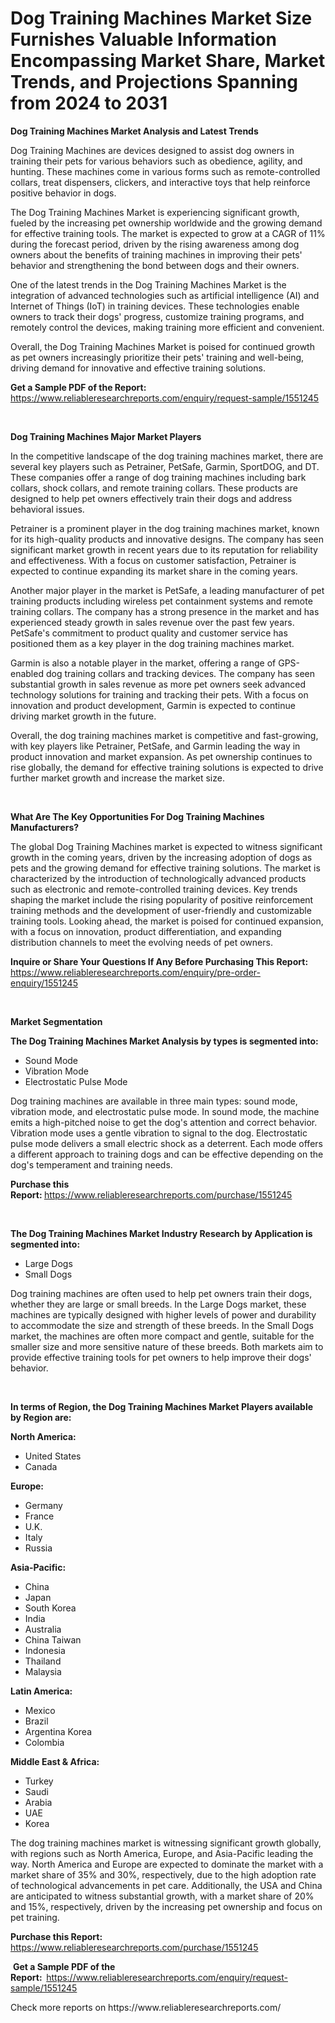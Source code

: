 <p><h1>Dog Training Machines Market Size Furnishes Valuable Information Encompassing Market Share, Market Trends, and Projections Spanning from 2024 to 2031</h1></p><p><strong>Dog Training Machines Market Analysis and Latest Trends</strong></p>
<p><p>Dog Training Machines are devices designed to assist dog owners in training their pets for various behaviors such as obedience, agility, and hunting. These machines come in various forms such as remote-controlled collars, treat dispensers, clickers, and interactive toys that help reinforce positive behavior in dogs.</p><p>The Dog Training Machines Market is experiencing significant growth, fueled by the increasing pet ownership worldwide and the growing demand for effective training tools. The market is expected to grow at a CAGR of 11% during the forecast period, driven by the rising awareness among dog owners about the benefits of training machines in improving their pets' behavior and strengthening the bond between dogs and their owners.</p><p>One of the latest trends in the Dog Training Machines Market is the integration of advanced technologies such as artificial intelligence (AI) and Internet of Things (IoT) in training devices. These technologies enable owners to track their dogs' progress, customize training programs, and remotely control the devices, making training more efficient and convenient.</p><p>Overall, the Dog Training Machines Market is poised for continued growth as pet owners increasingly prioritize their pets' training and well-being, driving demand for innovative and effective training solutions.</p></p>
<p><strong>Get a Sample PDF of the Report:&nbsp;</strong> <a href="https://www.reliableresearchreports.com/enquiry/request-sample/1551245">https://www.reliableresearchreports.com/enquiry/request-sample/1551245</a></p>
<p>&nbsp;</p>
<p><strong>Dog Training Machines Major Market Players</strong></p>
<p><p>In the competitive landscape of the dog training machines market, there are several key players such as Petrainer, PetSafe, Garmin, SportDOG, and DT. These companies offer a range of dog training machines including bark collars, shock collars, and remote training collars. These products are designed to help pet owners effectively train their dogs and address behavioral issues.</p><p>Petrainer is a prominent player in the dog training machines market, known for its high-quality products and innovative designs. The company has seen significant market growth in recent years due to its reputation for reliability and effectiveness. With a focus on customer satisfaction, Petrainer is expected to continue expanding its market share in the coming years.</p><p>Another major player in the market is PetSafe, a leading manufacturer of pet training products including wireless pet containment systems and remote training collars. The company has a strong presence in the market and has experienced steady growth in sales revenue over the past few years. PetSafe's commitment to product quality and customer service has positioned them as a key player in the dog training machines market.</p><p>Garmin is also a notable player in the market, offering a range of GPS-enabled dog training collars and tracking devices. The company has seen substantial growth in sales revenue as more pet owners seek advanced technology solutions for training and tracking their pets. With a focus on innovation and product development, Garmin is expected to continue driving market growth in the future.</p><p>Overall, the dog training machines market is competitive and fast-growing, with key players like Petrainer, PetSafe, and Garmin leading the way in product innovation and market expansion. As pet ownership continues to rise globally, the demand for effective training solutions is expected to drive further market growth and increase the market size.</p></p>
<p>&nbsp;</p>
<p><strong>What Are The Key Opportunities For Dog Training Machines Manufacturers?</strong></p>
<p><p>The global Dog Training Machines market is expected to witness significant growth in the coming years, driven by the increasing adoption of dogs as pets and the growing demand for effective training solutions. The market is characterized by the introduction of technologically advanced products such as electronic and remote-controlled training devices. Key trends shaping the market include the rising popularity of positive reinforcement training methods and the development of user-friendly and customizable training tools. Looking ahead, the market is poised for continued expansion, with a focus on innovation, product differentiation, and expanding distribution channels to meet the evolving needs of pet owners.</p></p>
<p><strong>Inquire or Share Your Questions If Any Before Purchasing This Report:</strong> <a href="https://www.reliableresearchreports.com/enquiry/pre-order-enquiry/1551245">https://www.reliableresearchreports.com/enquiry/pre-order-enquiry/1551245</a></p>
<p>&nbsp;</p>
<p><strong>Market Segmentation</strong></p>
<p><strong>The Dog Training Machines Market Analysis by types is segmented into:</strong></p>
<p><ul><li>Sound Mode</li><li>Vibration Mode</li><li>Electrostatic Pulse Mode</li></ul></p>
<p><p>Dog training machines are available in three main types: sound mode, vibration mode, and electrostatic pulse mode. In sound mode, the machine emits a high-pitched noise to get the dog's attention and correct behavior. Vibration mode uses a gentle vibration to signal to the dog. Electrostatic pulse mode delivers a small electric shock as a deterrent. Each mode offers a different approach to training dogs and can be effective depending on the dog's temperament and training needs.</p></p>
<p><strong>Purchase this Report:&nbsp;</strong><a href="https://www.reliableresearchreports.com/purchase/1551245">https://www.reliableresearchreports.com/purchase/1551245</a></p>
<p>&nbsp;</p>
<p><strong>The Dog Training Machines Market Industry Research by Application is segmented into:</strong></p>
<p><ul><li>Large Dogs</li><li>Small Dogs</li></ul></p>
<p><p>Dog training machines are often used to help pet owners train their dogs, whether they are large or small breeds. In the Large Dogs market, these machines are typically designed with higher levels of power and durability to accommodate the size and strength of these breeds. In the Small Dogs market, the machines are often more compact and gentle, suitable for the smaller size and more sensitive nature of these breeds. Both markets aim to provide effective training tools for pet owners to help improve their dogs' behavior.</p></p>
<p>&nbsp;</p>
<p><strong>In terms of Region, the Dog Training Machines Market Players available by Region are:</strong></p>
<p>
    <p> <strong> North America: </strong>
        <ul>
            <li>United States</li>
            <li>Canada</li>
        </ul>
        </p> 
    <p> <strong> Europe: </strong>
        <ul>
            <li>Germany</li>
            <li>France</li>
            <li>U.K.</li>
            <li>Italy</li>
            <li>Russia</li>
        </ul>
        </p> 
    <p> <strong> Asia-Pacific: </strong>
        <ul>
            <li>China</li>
            <li>Japan</li>
            <li>South Korea</li>
            <li>India</li>
            <li>Australia</li>
            <li>China Taiwan</li>
            <li>Indonesia</li>
            <li>Thailand</li>
            <li>Malaysia</li>
        </ul>
        </p> 
    <p> <strong> Latin America: </strong>
        <ul>
            <li>Mexico</li>
            <li>Brazil</li>
            <li>Argentina Korea</li>
            <li>Colombia</li>
        </ul>
        </p> 
    <p> <strong> Middle East & Africa: </strong>
        <ul>
            <li>Turkey</li>
            <li>Saudi</li>
            <li>Arabia</li>
            <li>UAE</li>
            <li>Korea</li>
        </ul>
    </p>
    </p>
<p><p>The dog training machines market is witnessing significant growth globally, with regions such as North America, Europe, and Asia-Pacific leading the way. North America and Europe are expected to dominate the market with a market share of 35% and 30%, respectively, due to the high adoption rate of technological advancements in pet care. Additionally, the USA and China are anticipated to witness substantial growth, with a market share of 20% and 15%, respectively, driven by the increasing pet ownership and focus on pet training.</p></p>
<p><strong>Purchase this Report: </strong><a href="https://www.reliableresearchreports.com/purchase/1551245">https://www.reliableresearchreports.com/purchase/1551245</a></p>
<p>&nbsp;<strong>Get a Sample PDF of the Report:&nbsp;&nbsp;</strong><a href="https://www.reliableresearchreports.com/enquiry/request-sample/1551245">https://www.reliableresearchreports.com/enquiry/request-sample/1551245</a></p>
<p><strong></strong></p>
<p>Check more reports on https://www.reliableresearchreports.com/</p>